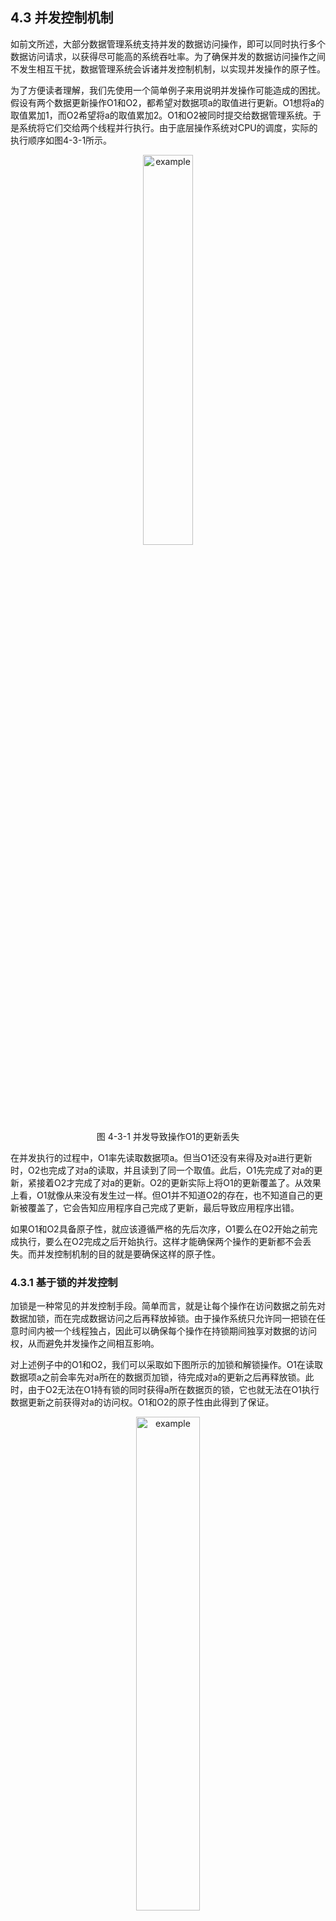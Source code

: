 ## 4.3 并发控制机制

如前文所述，大部分数据管理系统支持并发的数据访问操作，即可以同时执行多个数据访问请求，以获得尽可能高的系统吞吐率。为了确保并发的数据访问操作之间不发生相互干扰，数据管理系统会诉诸并发控制机制，以实现并发操作的原子性。

为了方便读者理解，我们先使用一个简单例子来用说明并发操作可能造成的困扰。假设有两个数据更新操作O1和O2，都希望对数据项a的取值进行更新。O1想将a的取值累加1，而O2希望将a的取值累加2。O1和O2被同时提交给数据管理系统。于是系统将它们交给两个线程并行执行。由于底层操作系统对CPU的调度，实际的执行顺序如图4-3-1所示。

<center>
	<img src="fig/ch4.3-example1.JPG" width="40%" alt="example"/>
	<br>
	<div display: inline-block; padding : 2px>
		图 4-3-1 并发导致操作O1的更新丢失
	</div>
</center>

在并发执行的过程中，O1率先读取数据项a。但当O1还没有来得及对a进行更新时，O2也完成了对a的读取，并且读到了同一个取值。此后，O1先完成了对a的更新，紧接着O2才完成了对a的更新。O2的更新实际上将O1的更新覆盖了。从效果上看，O1就像从来没有发生过一样。但O1并不知道O2的存在，也不知道自己的更新被覆盖了，它会告知应用程序自己完成了更新，最后导致应用程序出错。

如果O1和O2具备原子性，就应该遵循严格的先后次序，O1要么在O2开始之前完成执行，要么在O2完成之后开始执行。这样才能确保两个操作的更新都不会丢失。而并发控制机制的目的就是要确保这样的原子性。

### 4.3.1 基于锁的并发控制

加锁是一种常见的并发控制手段。简单而言，就是让每个操作在访问数据之前先对数据加锁，而在完成数据访问之后再释放掉锁。由于操作系统只允许同一把锁在任意时间内被一个线程独占，因此可以确保每个操作在持锁期间独享对数据的访问权，从而避免并发操作之间相互影响。

对上述例子中的O1和O2，我们可以采取如下图所示的加锁和解锁操作。O1在读取数据项a之前会率先对a所在的数据页加锁，待完成对a的更新之后再释放锁。此时，由于O2无法在O1持有锁的同时获得a所在数据页的锁，它也就无法在O1执行数据更新之前获得对a的访问权。O1和O2的原子性由此得到了保证。

<center>
	<img src="fig/ch4.3-lock1.JPG" width="45%" alt="example"/>
	<br>
	<div display: inline-block; padding : 2px>
		图 4-3-2 加锁可确保O1和O2的原子性
	</div>
</center>

对于访问不同数据的操作，它们试图获得的锁是不同的。因此，它们之间不存在对同一把锁的争夺，其并发性可以得到保证。可见，基于锁的并发控制机制既可以保证数据访问操作的原子性，也能在一定程度上确保数据管理系统的并发能力。

### 4.3.2 两阶段锁

为了完整地实现数据访问操作的原子性，加锁和解锁的时机是需要考究的。下图4-3-3中的O3和O4是两个更复杂的数据更新操作。如果我们仅在访问数据之前加锁，而在数据访问结束后立即解锁，原子性并不能得到有效保证。

<center>
	<img src="fig/ch4.3-example2.JPG" width="45%" alt="example"/>
	<br>
	<div display: inline-block; padding : 2px>
		图 4-3-3 简单加锁未必能实现原子性
	</div>
</center>


O3和O4都希望对数据项a和b进行一致的修改。O3希望将a和b累加1。O4希望将a和b翻倍。两者都在完成对a的更新后立即释放掉a的锁，而在访问b之前才对b加锁。这样的加锁方式可能会遇到图4.11展示的例外情况。也就是，O3释放掉a的锁之后，由于CPU调度原因被暂停了。此时，O4得到了a的锁，并一鼓作气完成了对a和b的更新。之后，O3才重新获得了CPU的使用权，并完成了对b的更新。结果导致了O3和O4更新a和b的顺序不一致：a先被O3更新再被O4更新，被更新为(a+1)\*2；b却是先被O4更新再被O3更新，被更新为a\*2+1。如果O3和O4具备原子性，就一定不会出现这样的结果，而会以同样的顺序更新a和b。

由此可见，加锁和解锁需要遵循一定的原则才能确保原子性。如下图4-3-4所示，如果O3和O4等到整个操作完全结束后才释放a和b的锁，就不会遇到上述情况。

<center>
	<img src="fig/ch4.3-lock2.JPG" width="45%" alt="example"/>
	<br>
	<div display: inline-block; padding : 2px>
		图 4-3-4 最后释放锁可确保O3和O4的原子性
	</div>
</center>


此时，无论O3和O4的谁先拿到a的锁，谁就能率先独享对a和b的访问权。而另一个操作只能等到前一个操作完成并释放锁之后才能获得对a和b的访问权。

如果我们不推迟对a的解锁时间，转而提前对b的加锁时间，同样可以确保O3和O4的原子性。如下图4-3-5所示，我们稍微提前了对b的加锁时间，让O3和O4在释放a的锁之前先对b加锁，就能达到想要的效果。

<center>
	<img src="fig/ch4.3-lock3.JPG" width="45%" alt="example"/>
	<br>
	<div display: inline-block; padding : 2px>
		图 4-3-5 提前加锁也可确保O3和O4的原子性
	</div>
</center>


假如O3先拿到a的锁，并率先完成了对a的更新。当O3释放掉a的锁之后，O4立即获得了这把锁，紧接着也完成了对a的更新。为了破坏原子性，O4希望先于O3完成对b的更新。但它做不到这一点。即便O3停止不前，O4也无法获得b的锁，因为O3在释放a的锁之前就抢先对b加了锁。换言之，基于图4.13的加锁和解锁顺序，谁先获得了a的锁，它就一定能先获得b的锁，从而保证了它能率先实现对a和b的更新。

图4-3-4和图4-3-5似乎都选择了正确的加锁和解锁时机，从而让原子性得到了保证。那么，什么样的加锁原则可以确保原子性呢？我们可以从理论上证明，如果一个数据管理系统的所有操作都遵循*两阶段锁*（Two Phase Locking）的加锁原则，就一定能保证原子性。所谓两阶段锁就是确保一个操作的所有加锁动作和所有解锁动作先后在不重叠的两个时间段进行，也就是说，所有的加锁动作都必须发生在所有解锁动作之前。图4-3-6是对两阶段锁的一种形象的刻画。前一个阶段是锁的扩展阶段，其间只能加锁不能解锁。后一个阶段为锁的收缩阶段，其间只能解锁不能加锁。图4-3-4和图4-3-5显然都满足两阶段锁的原则。

<center>
	<img src="fig/ch4.3-2PL.JPG" width="45%" alt="example"/>
	<br>
	<div display: inline-block; padding : 2px>
		图 4-3-6 两阶段锁的示意图
	</div>
</center>


两阶段锁之所以能实现原子性，主要在于它能保证所有操作在时间上有一个一致的先后关系。如果操作O1发生在O2之前，那么O1对任意数据的访问一定先于O2对这些数据的访问。由此，我们可以得到一个对两阶段锁原则的简单证明。

**简要证明**：

我们将每个操作视为图中的一个顶点。对于任意两个操作Oi和Oj，如果它们访问了同一个数据项a，并且Oi先于Oj访问a，那么我们就在图中添加一条由Oi指向Oj的边Oi &rarr; Oj，表示Oi和Oj在a上的先后顺序。由此就得到了一张有向图。要证明所有操作都满足原子性，相当于要证明它们在所有数据上的先后顺序都是一致的，即图中不会出现有向环。

对于两阶段锁原则，我们可以使用反证法。假设原子性被违反了，那么图中一定会出现一个有向环。环中的一条边表示数据访问的先后顺序。比如，Oi &rarr; Oj表示Oi先于Oj访问某项数据。由数据访问的先后顺序，我们可以得出一系列加锁和解锁的先后顺序。比如，Oi &rarr; Oj说明在Oi对这个数据解锁之后，Oj才对这个数据加锁。然而，如下图4-3-7所示，这些先后次序一定会和两阶段锁规定的先后次序矛盾。由这个矛盾，我们就可以反推：一旦两阶段锁原则被遵循，原子性就一定不会被违反。

<center>
	<img src="fig/ch4.3-2PLproof.JPG" width="60%" alt="example"/>
	<br>
	<div display: inline-block; padding : 2px>
		图 4-3-7 两阶段锁和对原子性的违反不会同时成立
	</div>
</center>


**证毕**。

当使用两阶段锁时，并发操作对不同数据的加锁顺序可能是不同的，结果可能导致死锁。因此，数据管理系统常常需要使用死锁规避或死锁检测技术处理死锁问题。相关技术属于操作系统领域，这里不再赘述。

### 4.3.3 共享锁与排他锁

虽然加锁是实施并发控制并实现原子性的有效方式，但频繁加锁会导致数据访问操作之间的频繁阻塞，对系统性能造成负面影响。数据管理系统的研发人员会不遗余力地采取措施，消除锁带来的性能损失。对锁进行类型划分就是一种行之有效的措施。

<center>
	<img src="fig/ch4.3-slockxlock.JPG" width="75%" alt="example"/>
	<br>
	<div display: inline-block; padding : 2px>
		图 4-3-8 区分共享锁和排他锁有利于提升并发度
	</div>
</center>


如图4-3-8(1)所示，O5和O6都将先后访问数据项a和b。根据两阶段锁的原则，在访问a之前需要先对a所在的页上锁，直到操作结束后才能解锁。因此，O5和O6都将在操作执行的全过程持有a的锁，以至于它们完全互斥，在任何阶段都无法并行运行。但事实上，如果系统中仅有O5和O6在运行，它们不必在访问a时加锁。因为这两个操作都只会读取a的值，而不会对a做任何修改，即便不对a加锁最后结果都不会改变。如果放弃对a加锁，O5和O6都并行度就提高了：至少在访问a的阶段，它们是不互斥的，可以并行执行。

为了减少锁带来的不必要的互斥，我们可以将锁分为*排他锁*（表示为xlock，即exclusive lock）和*共享锁*（表示为xlock，即shared lock）。这两类锁的互斥性可由下面的矩阵表示。

|      | slock | xlock |
| ---: | :---: | :---: |
| **slock** | 相容 | 互斥 |
| **xlock** | 互斥 | 互斥 |

排他锁又称为写锁。如果一个操作对一个数据项加上了排他锁，在锁释放掉之前，其他操作都不能再对该数据加任何类型的锁。共享锁又称为读锁。如果一个操作对一个数据项加上了共享锁，其他操作还能对该数据再加共享锁，但在共享锁释放掉之前，却不能对该数据加排他锁。也就是说，多个操作可以同时获得一个数据的共享锁，而排他锁却只允许一个操作单独获得。

有了共享锁与排他锁的分类，我们可以对两阶段锁做如下改进：在读取一项数据之前，先对该数据项加共享锁；在修改一项数据之前，先对该数据加排他锁；操作完成时再释放掉所有的共享锁和排他锁。如图4-3-8(2)所示，这种方式同样可以保证操作的原子性。相对于单一类型的锁，区分共享锁与排他锁让O5和O6可以同时获得a的共享锁，这样它们可以并行对a进行读取。

### 4.3.4 定制化的并发控制机制

虽然分类型加锁可以在一定程度上减少两阶段锁的阻塞，但我们仍然会遇到严重的阻塞情况，以至于系统的性能被大幅削弱。例如，在B+树是使用两阶段锁就可能遇到类似的情况。

<center>
	<img src="fig/ch4.3-btreeCC.JPG" width="85%" alt="example"/>
	<br>
	<div display: inline-block; padding : 2px>
		图 4-3-9 B+树的分裂为并发控制带来困难
	</div>
</center>


假设我们希望在一棵B+树上并发执行查询和插入操作。如图 4-3-9所示，一棵B+树的局部有A、B、C三个节点。其中，A是B和C的父亲节点。当插入一个新的键值12后，节点C被分裂成了D和C两个节点（其中D为新增节点），随后节点A也被做了相应更新。但在这个插入操作的执行过程中，另一个查询操作也在进行。这个查询操作想要访问键值9。

如果我们不实施并发控制，那么下面的情况可能发生。查询操作在插入操作开始之前首先访问了节点A，并得知键值9应该存放在节点C里面。但在查询操作访问C之前，插入操作被率先执行了，它将这棵B+树分裂成了图 4-3-9右侧的形态。此后，查询操作才得以访问C。但它对C的分裂并不知情，最终得出错误结论：键值9并不存在。

如果我们要保证查询和插入操作的原子性，可以使用两阶段锁实施并发控制。对查询操作而言，它会依次对节点A和C加共享锁，并在找到键值9之后再释放锁。对插入操作而言，它会先对节点A加共享锁，随后在分裂的过程中依次对C和A加排他锁（对A实际上是将共享锁升级为排他锁），在插入结束后再释放锁。有了两阶段锁，查询操作和插入操作之间会发生明显的互斥，从而避免上述错误情况的发生。例如，当查询操作访问完A之后，不会立即释放A上的共享锁。此时，插入操作就无法获得A的排他锁，以至于无法完成整个插入操作。即便C已经被分裂和修改了，由于插入操作未完成，C上的排他锁仍然被插入操作持有。这样，查询操作也就不能完成对C的读取。因此，错误的读取不会发生。

然而，虽然两阶段锁可以保证B+树操作的正确性，却会带来难以接受的性能代价。以上述情况为例，查询操作会自顶向下对其经过的所有节点加上共享锁。而插入操作可能引发连锁分裂，会自底向上对多个节点加排他锁。相反的加锁顺序很容易导致死锁发生。死锁一方面会带来死锁检测的性能开销，另一方面，为了让系统继续运行，还会迫使其中的部分操作被撤销。如果死锁频繁发生，甚至会导致饥饿（即某些操作始终无法完成），让B+树的性能变得难以接受。

B+树是数据管理系统普遍使用的索引结构，它的性能往往会决定整个系统的性能。因此，大部分系统不会简单使用两阶段锁实现B+树的并发控制，而会对B+树进行一定的改进，以便采用冲突更小的并发控制方法。图4-3-10和图4-3-11展示了一棵改进后的B+树的分裂和合并过程。经过改进，B+树的查询、插入和删除操作都不再需要使用两阶段锁，而只需在访问每个节点的期间对这个节点上锁（即访问前加锁，访问完立即解锁）。 但为了确保并发过程不出错，B+树的各种操作都需遵循特定的流程。

<center>
	<img src="fig/ch4.3-btreeCCs.JPG" width="85%" alt="example"/>
	<br>
	<div display: inline-block; padding : 2px>
		图 4-3-10 改进后的B+树分裂过程
	</div>
</center>


图 4-3-10展示了键值12被插入后B+树的分裂过程。首先（（1）到（2）），B+树会构建一个新增节点D，将其作为C分裂出的新节点。此时，B+树原先的结构并不受影响，查询操作仍然可以在其上进行。随后（（2）到（3）），B+树会更新节点A，让新增节点D被正式插入到查询路径中。一旦A被更新，键值12就算插入成功了，随后的查询操作就能顺利查到12。此时，节点C没有变化，其中的键值9成为了冗余，但不会影响查询的正确性。如果在A被更新之前，有查询操作先读取了A，并计划接下去读取C。即便此时A被更新了，由于C并没有改变，这些查询操作仍然可以读到正确的数据。最后（（3）到（4）），等到所有访问过老版本A节点的操作结束后，B+树才会更新节点C，将多余的键值删除掉。

<center>
	<img src="fig/ch4.3-btreeCCm.JPG" width="83%" alt="example"/>
	<br>
	<div display: inline-block; padding : 2px>
		图 4-3-11 改进后的B+树合并过程
	</div>
</center>


图 4-3-11展示了删除键值13导致节点B和C合并的过程。首先（（1）到（2）），B+树会更新节点C，将C中的键值13删除，并将B中的键值合并到C中。一旦C被更新，键值13就算被成功删除了。此时，虽然节点C中的键值4和8是冗余的，但不会影响查询的正确性。随后（（2）到（3）），B+树更新节点A，将节点B从查询路径中删除，成功将B和C合并为C。

根据图4-3-10和图4-3-11中的示例，读者可以继续推导B+树的插入和删除可能遇到的其他情况。总之，经过改进的B+树可以做到每访问完一个节点就安全地释放掉这个节点上的锁。这使得持锁时间大大缩短了，还完全避免了死锁，从而让性能获得了保障。这并不是一种比两阶段锁更高效的通用并发控制方法，而是通过改进B+树的数据访问过程而得到的特殊方案，本质上以一种为B+树量身定制的并发控制方法。大部分的工业级数据管理系统都使用的是经过改良的B+树，比如B-link Tree和Bw-Tree等，本质上都是使用定制化并发控制机制获得更好的性能。有兴趣的读者可以自行查阅相关资料。

我们可以看到，对数据管理系统而言，并发控制是一套复杂的机制。它既要能够保证数据访问的正确性，又要兼顾数据访问的并行度和性能。虽然像两阶段锁这样的通用并发控制机制可以确保正确性，但却难以保证并行度和性能。为了性能，我们往往需要针对具体的数据访问流程构建定制化的并发控制机制。在现实的数据管理系统中，我们常常是将通用并发控制机制和定制化并发控制机制混合起来使用的。这事实上增加了系统构建的复杂度，却是不得已而为之的策略。

### 练习题

**1**. 以下哪种加锁方式可以保证操作的原子性？
 <ol type="A">
  <li>lock(A); update(A); lock(B); update(B); unlock(A); unlock(B);</li>
  <li>lock(A); lock(B); update(A); update(B); unlock(A); unlock(B);</li>
  <li>lock(A); update(A); lock(B); unlock(A); update(B); unlock(B);</li>
  <li>都可以</li>
 </ol>

**2**. 日志和锁需要配合起来使用才能完整确保操作的原子性。用log表示将日志写到硬盘，用write表示把数据写到硬盘，用lock和unlock表示加锁与解锁。如果系统使用undo日志，那么以下哪个执行序列是日志和锁的最合理搭配方式？
 <ol type="A">
  <li>log(o1,start); log(o1,A=5); lock(A); write(A=6); unlock(A); log(o1,end);</li>
  <li>log(o1,start); lock(A); log(o1,A=5); write(A=6); log(o1,end); unlock(A);</li>
  <li>log(o1,start); log(o1,A=5); lock(A); write(A=6); log(o1,end); unlock(A);</li>
  <li>lock(A); log(o1,start); log(o1,A=5); write(A=6); log(o1,end); unlock(A);</li>
 </ol>

 **3**. 思考题：跳表（Skip List）也是一种常见的索引。学习者们可以在互联网上查到跳表的工作原理。请思考，如何在调表上实现高效的并发控制。


[**上一页<<**](chapter4.2.md) | [**>>下一页**](chapter4.4.md)
